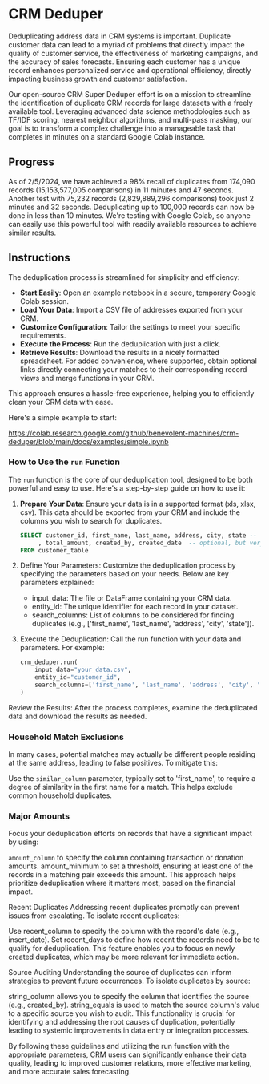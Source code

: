 # CRM Deduper

Deduplicating address data in CRM systems is important. Duplicate customer data can lead to a myriad of problems that directly impact the quality of customer service, the effectiveness of marketing campaigns, and the accuracy of sales forecasts. Ensuring each customer has a unique record enhances personalized service and operational efficiency, directly impacting business growth and customer satisfaction. 

Our open-source CRM Super Deduper effort is on a mission to streamline the identification of duplicate CRM records for large datasets with a freely available tool.  Leveraging advanced data science methodologies such as TF/IDF scoring, nearest neighbor algorithms, and multi-pass masking, our goal is to transform a complex challenge into a manageable task that completes in minutes on a standard Google Colab instance. 

## Progress 
As of 2/5/2024, we have achieved a 98% recall of duplicates from 174,090 records (15,153,577,005 comparisons) in 11 minutes and 47 seconds. Another test with 75,232 records (2,829,889,296 comparisons) took just 2 minutes and 32 seconds. Deduplicating up to 100,000 records can now be done in less than 10 minutes. We're testing with Google Colab, so anyone can easily use this powerful tool with readily available resources to achieve similar results.

## Instructions
The deduplication process is streamlined for simplicity and efficiency:

* **Start Easily**: Open an example notebook in a secure, temporary Google Colab session.
* **Load Your Data**: Import a CSV file of addresses exported from your CRM.
* **Customize Configuration**: Tailor the settings to meet your specific requirements.
* **Execute the Process**: Run the deduplication with just a click.
* **Retrieve Results**: Download the results in a nicely formatted spreadsheet. For added convenience, where supported, obtain optional links directly connecting your matches to their corresponding record views and merge functions in your CRM.

This approach ensures a hassle-free experience, helping you to efficiently clean your CRM data with ease.

Here's a simple example to start: 

https://colab.research.google.com/github/benevolent-machines/crm-deduper/blob/main/docs/examples/simple.ipynb

### How to Use the `run` Function

The `run` function is the core of our deduplication tool, designed to be both powerful and easy to use. Here's a step-by-step guide on how to use it:

1. **Prepare Your Data**: Ensure your data is in a supported format (xls, xlsx, csv). This data should be exported from your CRM and include the columns you wish to search for duplicates.

    ``` sql
    SELECT customer_id, first_name, last_name, address, city, state -- essential
         , total_amount, created_by, created_date  -- optional, but very helpful
    FROM customer_table
    ```
    
2. Define Your Parameters: Customize the deduplication process by specifying the parameters based on your needs. Below are key parameters explained:

    * input_data: The file or DataFrame containing your CRM data.
    * entity_id: The unique identifier for each record in your dataset.
    * search_columns: List of columns to be considered for finding duplicates (e.g., ['first_name', 'last_name', 'address', 'city', 'state']).

3. Execute the Deduplication: Call the run function with your data and parameters. For example:

    ``` python
    crm_deduper.run(
        input_data="your_data.csv",
        entity_id="customer_id",
        search_columns=['first_name', 'last_name', 'address', 'city', 'state'],
    )
    ```
Review the Results: After the process completes, examine the deduplicated data and download the results as needed.

### Household Match Exclusions
In many cases, potential matches may actually be different people residing at the same address, leading to false positives. To mitigate this:

Use the `similar_column` parameter, typically set to 'first_name', to require a degree of similarity in the first name for a match. This helps exclude common household duplicates.

### Major Amounts
Focus your deduplication efforts on records that have a significant impact by using:

`amount_column` to specify the column containing transaction or donation amounts.
amount_minimum to set a threshold, ensuring at least one of the records in a matching pair exceeds this amount.
This approach helps prioritize deduplication where it matters most, based on the financial impact.

Recent Duplicates
Addressing recent duplicates promptly can prevent issues from escalating. To isolate recent duplicates:

Use recent_column to specify the column with the record's date (e.g., insert_date).
Set recent_days to define how recent the records need to be to qualify for deduplication.
This feature enables you to focus on newly created duplicates, which may be more relevant for immediate action.

Source Auditing
Understanding the source of duplicates can inform strategies to prevent future occurrences. To isolate duplicates by source:

string_column allows you to specify the column that identifies the source (e.g., created_by).
string_equals is used to match the source column's value to a specific source you wish to audit.
This functionality is crucial for identifying and addressing the root causes of duplication, potentially leading to systemic improvements in data entry or integration processes.

By following these guidelines and utilizing the run function with the appropriate parameters, CRM users can significantly enhance their data quality, leading to improved customer relations, more effective marketing, and more accurate sales forecasting.

